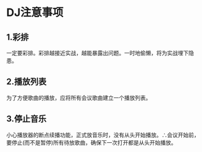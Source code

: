 # DJ注意事项
## 1.彩排
 一定要彩排。彩排越接近实战，越能暴露出问题。一时地偷懒，将为实战埋下隐患。
## 2.播放列表
为了方便歌曲的播放，应将所有会议歌曲建立一个播放列表。
## 3.停止音乐
 小心播放器的断点续播功能，正式放音乐时，没有从头开始播放。∴会议开始前，要停止(而不是暂停)所有待放歌曲，确保下一次打开都是从头开始播放。
